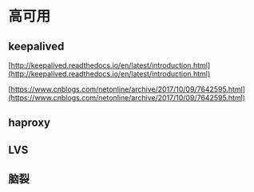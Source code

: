 # 高可用

## keepalived

[http://keepalived.readthedocs.io/en/latest/introduction.html](http://keepalived.readthedocs.io/en/latest/introduction.html)

[https://www.cnblogs.com/netonline/archive/2017/10/09/7642595.html](https://www.cnblogs.com/netonline/archive/2017/10/09/7642595.html)

## haproxy

## LVS

## 脑裂

